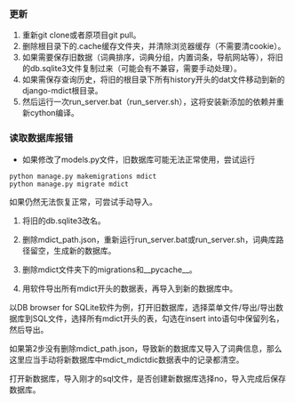 ### 更新

1. 重新git clone或者原项目git pull。
2. 删除根目录下的.cache缓存文件夹，并清除浏览器缓存（不需要清cookie）。
3. 如果需要保存旧数据（词典排序，词典分组，内置词条，导航网站等），将旧的db.sqlite3文件复制过来（可能会有不兼容，需要手动处理）。
4. 如果需保存查询历史，将旧的根目录下所有history开头的dat文件移动到新的django-mdict根目录。
5. 然后运行一次run_server.bat（run_server.sh），这将安装新添加的依赖并重新cython编译。

### 读取数据库报错

* 如果修改了models.py文件，旧数据库可能无法正常使用，尝试运行

```
python manage.py makemigrations mdict
python manage.py migrate mdict
```

如果仍然无法恢复正常，可尝试手动导入。

1. 将旧的db.sqlite3改名。
   
2. 删除mdict_path.json，重新运行run_server.bat或run_server.sh，词典库路径留空，生成新的数据库。

3. 删除mdict文件夹下的migrations和__pycache__。
   
4. 用软件导出所有mdict开头的数据表，再导入到新的数据库中。

以DB browser for SQLite软件为例，打开旧数据库，选择菜单文件/导出/导出数据库到SQL文件，选择所有mdict开头的表，勾选在insert into语句中保留列名，然后导出。

如果第2步没有删除mdict_path.json，导致新的数据库又导入了词典信息，那么这里应当手动将新数据库中mdict_mdictdic数据表中的记录都清空。

打开新数据库，导入刚才的sql文件，是否创建新数据库选择no，导入完成后保存数据库。